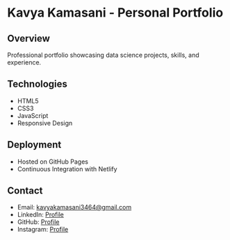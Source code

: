 # Kavya Kamasani - Personal Portfolio

## Overview
Professional portfolio showcasing data science projects, skills, and experience.

## Technologies
- HTML5
- CSS3
- JavaScript
- Responsive Design

## Deployment
- Hosted on GitHub Pages
- Continuous Integration with Netlify

## Contact
- Email: kavyakamasani3464@gmail.com
- LinkedIn: [Profile](https://linkedin.com/in/kavyakamasani)
- GitHub: [Profile](https://github.com/Kavyakamasani-2003)
- Instagram: [Profile](https://www.instagram.com/datascience_techie/)